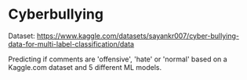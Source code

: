 # Cyberbullying

Dataset: https://www.kaggle.com/datasets/sayankr007/cyber-bullying-data-for-multi-label-classification/data

Predicting if comments are 'offensive', 'hate' or 'normal' based on a Kaggle.com dataset and 5 different ML models.
